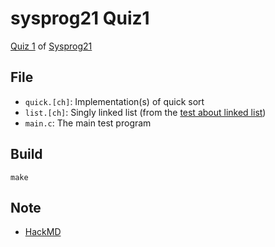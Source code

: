 # sysprog21 Quiz1

[Quiz 1](https://hackmd.io/@sysprog/linux2021-homework1) of [Sysprog21](http://wiki.csie.ncku.edu.tw/linux/schedule)

## File

- `quick.[ch]`: Implementation(s) of quick sort
- `list.[ch]`: Singly linked list (from the [test about linked list](https://hackmd.io/@sysprog/linux2022-quiz1))
- `main.c`: The main test program

## Build

```
make
```

## Note

- [HackMD](https://hackmd.io/@akamayu-ouo/sysprog21-quiz1)

